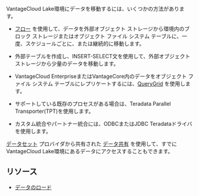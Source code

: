 VantageCloud Lake環境にデータを移動するには、いくつかの方法があります。

-   [フロー](auw1640280669500.md) を使用して、データを外部オブジェクト ストレージから環境内のブロック ストレージまたはオブジェクト ファイル システム テーブルに、一度、スケジュールごとに、または継続的に移動します。

-   外部テーブルを作成し、INSERT-SELECT文を使用して、外部オブジェクト ストレージから少量のデータを移動します。

-   VantageCloud EnterpriseまたはVantageCore内のデータをオブジェクト ファイル システム テーブルにレプリケートするには、[QueryGrid](vyx1659391025497.md) を使用します。

-   サポートしている既存のプロセスがある場合は、Teradata Parallel Transporter(TPT)を使用します。

-   カスタム統合やパートナー統合には、ODBCまたはJDBC Teradataドライバを使用します。

[データセット](gds1686247574408.md) プロバイダから共有された [データ共有](jlf1663616946889.md) を使用して、すでにVantageCloud Lake環境にあるデータにアクセスすることもできます。

リソース
--------

-   [データのロード](https://docs.teradata.com/access/sources/dita/topic?dita:topicPath=zye1681862891537.dita)
